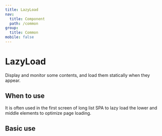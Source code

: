 ```yaml
---
title: LazyLoad
nav:
  title: Component
  path: /common
group:
  title: Common
mobile: false
---
```


# LazyLoad

Display and monitor some contents, and load them statically when they appear.

## When to use

It is often used in the first screen of long list SPA to lazy load the lower and middle elements to optimize page loading.

## Basic use

<code src="./demos/index1.tsx"/>

<API/>
